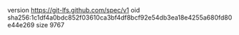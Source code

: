 version https://git-lfs.github.com/spec/v1
oid sha256:1c1df4a0bdc852f03610ca3bf4df8bcf92e54db3ea18e4255a680fd80e44e269
size 9767
